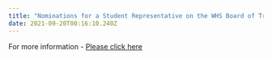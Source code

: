 ```yaml
---
title: "Nominations for a Student Representative on the WHS Board of Trustees "
date: 2021-09-20T00:16:10.240Z
---
```

For more information - [Please click here](https://res.cloudinary.com/whanganuihigh/image/upload/v1631674711/News/student_rep.pdf)